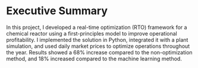 # Executive Summary
In this project, I developed a real-time optimization (RTO) framework for a chemical reactor using a first-principles model to improve operational profitability. I implemented the solution in Python, integrated it with a plant simulation, and used daily market prices to optimize operations throughout the year. Results showed a 68% increase compared to the non-optimization method, and 18% increased compared to the machine learning method. 

